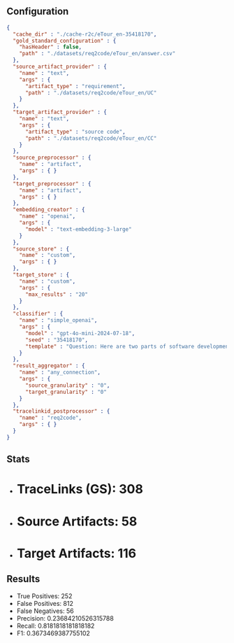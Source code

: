 ## Configuration
```json
{
  "cache_dir" : "./cache-r2c/eTour_en-35418170",
  "gold_standard_configuration" : {
    "hasHeader" : false,
    "path" : "./datasets/req2code/eTour_en/answer.csv"
  },
  "source_artifact_provider" : {
    "name" : "text",
    "args" : {
      "artifact_type" : "requirement",
      "path" : "./datasets/req2code/eTour_en/UC"
    }
  },
  "target_artifact_provider" : {
    "name" : "text",
    "args" : {
      "artifact_type" : "source code",
      "path" : "./datasets/req2code/eTour_en/CC"
    }
  },
  "source_preprocessor" : {
    "name" : "artifact",
    "args" : { }
  },
  "target_preprocessor" : {
    "name" : "artifact",
    "args" : { }
  },
  "embedding_creator" : {
    "name" : "openai",
    "args" : {
      "model" : "text-embedding-3-large"
    }
  },
  "source_store" : {
    "name" : "custom",
    "args" : { }
  },
  "target_store" : {
    "name" : "custom",
    "args" : {
      "max_results" : "20"
    }
  },
  "classifier" : {
    "name" : "simple_openai",
    "args" : {
      "model" : "gpt-4o-mini-2024-07-18",
      "seed" : "35418170",
      "template" : "Question: Here are two parts of software development artifacts.\n\n{source_type}: '''{source_content}'''\n\n{target_type}: '''{target_content}'''\nAre they related?\n\nAnswer with 'yes' or 'no'.\n"
    }
  },
  "result_aggregator" : {
    "name" : "any_connection",
    "args" : {
      "source_granularity" : "0",
      "target_granularity" : "0"
    }
  },
  "tracelinkid_postprocessor" : {
    "name" : "req2code",
    "args" : { }
  }
}
```

## Stats
* # TraceLinks (GS): 308
* # Source Artifacts: 58
* # Target Artifacts: 116
## Results
* True Positives: 252
* False Positives: 812
* False Negatives: 56
* Precision: 0.23684210526315788
* Recall: 0.8181818181818182
* F1: 0.3673469387755102
